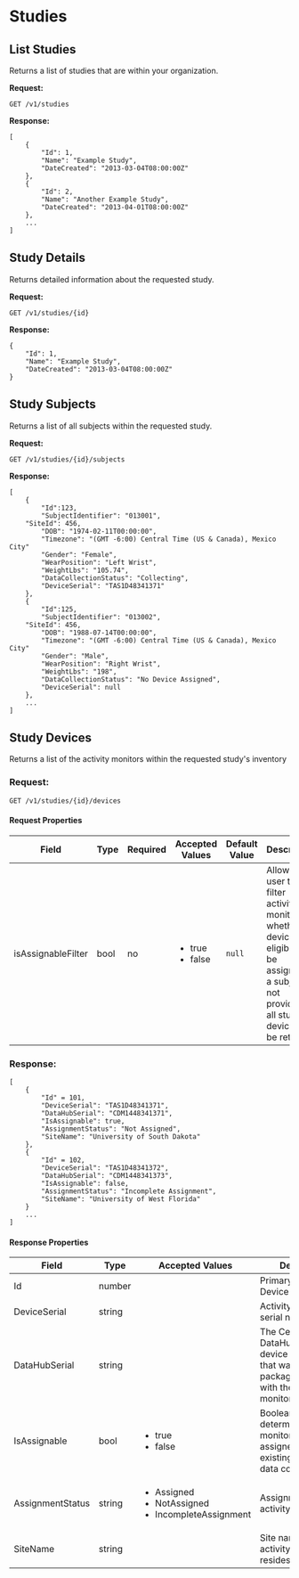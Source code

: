 Studies
===

List Studies
---

Returns a list of studies that are within your organization.

**Request:**

    GET /v1/studies

**Response:**

    [
        {
            "Id": 1,
            "Name": "Example Study",
            "DateCreated": "2013-03-04T08:00:00Z"
        },
        {
            "Id": 2,
            "Name": "Another Example Study",
            "DateCreated": "2013-04-01T08:00:00Z"
        },
        ...
    ]

Study Details
---

Returns detailed information about the requested study.

**Request:**

    GET /v1/studies/{id}

**Response:**

    {
        "Id": 1,
        "Name": "Example Study",
        "DateCreated": "2013-03-04T08:00:00Z"
    }


Study Subjects
---

Returns a list of all subjects within the requested study.

**Request:**

    GET /v1/studies/{id}/subjects

**Response:**

    [
        {
            "Id":123,
            "SubjectIdentifier": "013001",
	    "SiteId": 456,
            "DOB": "1974-02-11T00:00:00",
            "Timezone": "(GMT -6:00) Central Time (US & Canada), Mexico City"
            "Gender": "Female",
            "WearPosition": "Left Wrist",
            "WeightLbs": "105.74",
            "DataCollectionStatus": "Collecting",    
            "DeviceSerial": "TAS1D48341371"
        },
        {
            "Id":125,
            "SubjectIdentifier": "013002",
	    "SiteId": 456,
            "DOB": "1988-07-14T00:00:00",
            "Timezone": "(GMT -6:00) Central Time (US & Canada), Mexico City"
            "Gender": "Male",
            "WearPosition": "Right Wrist",
            "WeightLbs": "198",
            "DataCollectionStatus": "No Device Assigned",
            "DeviceSerial": null
        },
        ...
    ]


Study Devices
---

Returns a list of the activity monitors within the requested study's inventory

### Request: ###

	GET /v1/studies/{id}/devices

#### Request Properties ####

Field|Type|Required|Accepted Values|Default Value|Description|Example Request URI
-----|----|---------|--------------|-------------|-----------|-------------------
isAssignableFilter|bool|no|<ul><li>true</li><li>false</li></ul>|`null`|Allows API user to filter activity monitors on whether the device is eligible to be assigned to a subject. If not provided, all study's devices will be returned|/v1/studies/{id}/devices?isAssignableFilter={isAssignableValue}


### Response: ###

	[
		{
			"Id" = 101,
			"DeviceSerial": "TAS1D48341371",
			"DataHubSerial": "CDM1448341371",
			"IsAssignable": true,
			"AssignmentStatus": "Not Assigned",
			"SiteName": "University of South Dakota"
		},
		{
			"Id" = 102,
			"DeviceSerial": "TAS1D48341372",
			"DataHubSerial": "CDM1448341373",
			"IsAssignable": false,
			"AssignmentStatus": "Incomplete Assignment",
			"SiteName": "University of West Florida"
		}
		...
	]


#### Response Properties ####

Field|Type|Accepted Values|Description
-----|----|----------|-----|
Id|number||Primary Key of Study Device Id
DeviceSerial|string||Activity monitor's serial number
DataHubSerial|string||The CentrePoint DataHub (CDH) device serial number that was packaged/distributed with the activity monitor
IsAssignable|bool|<ul><li>true</li><li>false</li></ul>|Boolean that determines if activity monitor can be assigned to a new or existing subject for data collection|
AssignmentStatus|string|<ul><li>Assigned</li><li>NotAssigned</li><li>IncompleteAssignment</li></ul>|Assignment status of activity monitor
SiteName|string||Site name in which activity monitor resides
